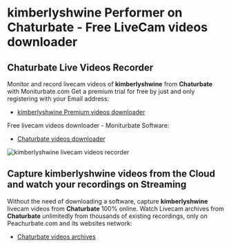 # kimberlyshwine Performer on Chaturbate - Free LiveCam videos downloader

## Chaturbate Live Videos Recorder

Monitor and record livecam videos of **kimberlyshwine** from **Chaturbate** with Moniturbate.com
Get a premium trial for free by just and only registering with your Email address:
* [kimberlyshwine Premium videos downloader](https://moniturbate.com/request-demo-licence-key.html)

Free livecam videos downloader - Moniturbate Software:
* [Chaturbate videos downloader](https://moniturbate.com/moniturbate-download-software.html)

![kimberlyshwine livecam videos recorder](https://peachurnet.com/templates/moniturbate-software.png)


## Capture kimberlyshwine videos from the Cloud and watch your recordings on Streaming

Without the need of downloading a software, capture **kimberlyshwine** livecam videos from **Chaturbate** 100% online.
Watch Livecam archives from **Chaturbate** unlimitedly from thousands of existing recordings, only on Peachurbate.com and its websites network:
* [Chaturbate videos archives](https://peachurnet.com/)
